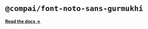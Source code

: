 # `@compai/font-noto-sans-gurmukhi`

[**Read the docs &rarr;**](https://components.ai/docs/typefaces/noto-sans-gurmukhi)
